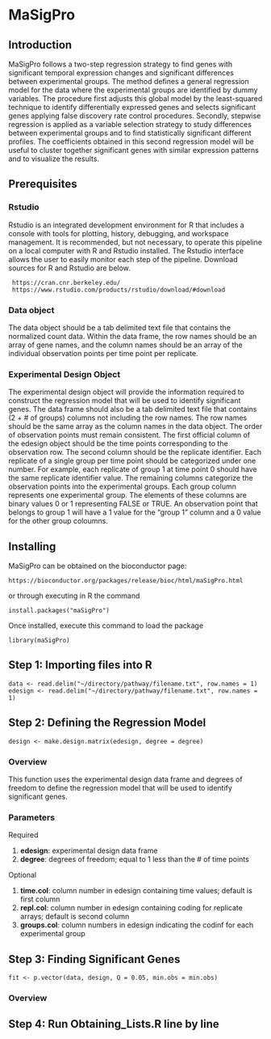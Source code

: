 # MaSigPro 
## Introduction
MaSigPro follows a two-step regression strategy to find genes with significant temporal expression changes and significant differences between experimental groups. The method defines a general regression model for the data where the experimental groups are identified by dummy variables. The procedure first adjusts this global model by the least-squared technique to identify differentially expressed genes and selects significant genes applying false discovery rate control procedures. Secondly, stepwise regression is applied as a variable selection strategy to study differences between experimental groups and to find statistically significant different profiles. The coefficients obtained in this second regression model will be useful to cluster together significant genes with similar expression patterns and to visualize the results.

## Prerequisites
### Rstudio
Rstudio is an integrated development environment for R that includes a console with tools for plotting, history, debugging, and workspace management. It is recommended, but not necessary, to operate this pipeline on a local computer with R and Rstudio installed. The Rstudio interface allows the user to easily monitor each step of the pipeline. Download sources for R and Rstudio are below.

```
 https://cran.cnr.berkeley.edu/
 https://www.rstudio.com/products/rstudio/download/#download
``` 
 
### Data object
The data object should be a tab delimited text file that contains the normalized count data. Within the data frame, the row names should be an array of gene names, and the column names should be an array of the individual observation points per time point per replicate.

### Experimental Design Object
The experimental design object will provide the information required to construct the regression model that will be used to identify significant genes. The data frame should also be a tab delimited text file that contains (2 + # of groups) columns not including the row names. The row names should be the same array as the column names in the data object. The order of observation points must remain consistent. The first official column of the edesign object should be the time points corresponding to the observation row. The second column should be the replicate identifier. Each replicate of a single group per time point should be categorized under one number. For example, each replicate of group 1 at time point 0 should have the same replicate identifier value. The remaining columns categorize the observation points into the experimental groups. Each group column represents one experimental group. The elements of these columns are binary values 0 or 1 representing FALSE or TRUE. An observation point that belongs to group 1 will have a 1 value for the “group 1” column and a 0 value for the other group coloumns.    

## Installing
MaSigPro can be obtained on the bioconductor page:

```
https://bioconductor.org/packages/release/bioc/html/maSigPro.html
```

or through executing in R the command

```
install.packages("maSigPro") 
```

Once installed, execute this command to load the package

```
library(maSigPro)
```

## Step 1: Importing files into R
```
data <- read.delim("~/directory/pathway/filename.txt", row.names = 1)
edesign <- read.delim("~/directory/pathway/filename.txt", row.names = 1)
```

## Step 2: Defining the Regression Model
```
design <- make.design.matrix(edesign, degree = degree)
```
### Overview
This function uses the experimental design data frame and degrees of freedom to define the regression model that will be used to identify significant genes.

### Parameters
Required
1. **edesign**: experimental design data frame
2. **degree**: degrees of freedom; equal to 1 less than the # of time points

Optional
1. **time.col**: column number in edesign containing time values; default is first column
2. **repl.col**: column number in edesign containing coding for replicate arrays; default is second column
3. **groups.col**: column numbers in edesign indicating the codinf for each experimental group

## Step 3: Finding Significant Genes
```
fit <- p.vector(data, design, Q = 0.05, min.obs = min.obs)
```
### Overview

## Step 4: Run Obtaining_Lists.R line by line

